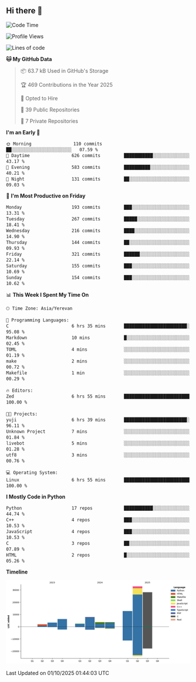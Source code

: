 ## Hi there 👋

<!--START_SECTION:waka-->
![Code Time](http://img.shields.io/badge/Code%20Time-1%2C402%20hrs%202%20mins-blue)

![Profile Views](http://img.shields.io/badge/Profile%20Views-0-blue)

![Lines of code](https://img.shields.io/badge/From%20Hello%20World%20I%27ve%20Written-103.2%20thousand%20lines%20of%20code-blue)

**🐱 My GitHub Data** 

> 📦 63.7 kB Used in GitHub's Storage 
 > 
> 🏆 469 Contributions in the Year 2025
 > 
> 💼 Opted to Hire
 > 
> 📜 39 Public Repositories 
 > 
> 🔑 7 Private Repositories 
 > 
**I'm an Early 🐤** 

```text
🌞 Morning                110 commits         ██░░░░░░░░░░░░░░░░░░░░░░░   07.59 % 
🌆 Daytime                626 commits         ███████████░░░░░░░░░░░░░░   43.17 % 
🌃 Evening                583 commits         ██████████░░░░░░░░░░░░░░░   40.21 % 
🌙 Night                  131 commits         ██░░░░░░░░░░░░░░░░░░░░░░░   09.03 % 
```
📅 **I'm Most Productive on Friday** 

```text
Monday                   193 commits         ███░░░░░░░░░░░░░░░░░░░░░░   13.31 % 
Tuesday                  267 commits         █████░░░░░░░░░░░░░░░░░░░░   18.41 % 
Wednesday                216 commits         ████░░░░░░░░░░░░░░░░░░░░░   14.90 % 
Thursday                 144 commits         ██░░░░░░░░░░░░░░░░░░░░░░░   09.93 % 
Friday                   321 commits         ██████░░░░░░░░░░░░░░░░░░░   22.14 % 
Saturday                 155 commits         ███░░░░░░░░░░░░░░░░░░░░░░   10.69 % 
Sunday                   154 commits         ███░░░░░░░░░░░░░░░░░░░░░░   10.62 % 
```


📊 **This Week I Spent My Time On** 

```text
🕑︎ Time Zone: Asia/Yerevan

💬 Programming Languages: 
C                        6 hrs 35 mins       ████████████████████████░   95.08 % 
Markdown                 10 mins             █░░░░░░░░░░░░░░░░░░░░░░░░   02.45 % 
TOML                     4 mins              ░░░░░░░░░░░░░░░░░░░░░░░░░   01.19 % 
make                     2 mins              ░░░░░░░░░░░░░░░░░░░░░░░░░   00.72 % 
Makefile                 1 min               ░░░░░░░░░░░░░░░░░░░░░░░░░   00.29 % 

🔥 Editors: 
Zed                      6 hrs 55 mins       █████████████████████████   100.00 % 

🐱‍💻 Projects: 
yuji                     6 hrs 39 mins       ████████████████████████░   96.11 % 
Unknown Project          7 mins              ░░░░░░░░░░░░░░░░░░░░░░░░░   01.84 % 
livebot                  5 mins              ░░░░░░░░░░░░░░░░░░░░░░░░░   01.28 % 
utf8                     3 mins              ░░░░░░░░░░░░░░░░░░░░░░░░░   00.76 % 

💻 Operating System: 
Linux                    6 hrs 55 mins       █████████████████████████   100.00 % 
```

**I Mostly Code in Python** 

```text
Python                   17 repos            ███████████░░░░░░░░░░░░░░   44.74 % 
C++                      4 repos             ███░░░░░░░░░░░░░░░░░░░░░░   10.53 % 
JavaScript               4 repos             ███░░░░░░░░░░░░░░░░░░░░░░   10.53 % 
C                        3 repos             ██░░░░░░░░░░░░░░░░░░░░░░░   07.89 % 
HTML                     2 repos             █░░░░░░░░░░░░░░░░░░░░░░░░   05.26 % 
```



**Timeline**

![Lines of Code chart](https://raw.githubusercontent.com/0xM4LL0C/0xM4LL0C/main/assets/bar_graph.png)


 Last Updated on 01/10/2025 01:44:03 UTC
<!--END_SECTION:waka-->
